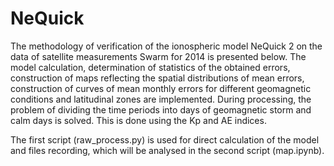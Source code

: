 # NeQuick
The methodology of verification of the ionospheric model NeQuick 2 on the data of satellite measurements Swarm for 2014 is presented below. The model calculation, determination of statistics of the obtained errors, construction of maps reflecting the spatial distributions of mean errors, construction of curves of mean monthly errors for different geomagnetic conditions and latitudinal zones are implemented. During processing, the problem of dividing the time periods into days of geomagnetic storm and calm days is solved. This is done using the Kp and AE indices. 

The first script (raw_process.py) is used for direct calculation of the model and files recording, which will be analysed in the second script (map.ipynb).
